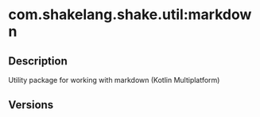 # com.shakelang.shake.util:markdown
## Description
Utility package for working with markdown (Kotlin Multiplatform)
## Versions